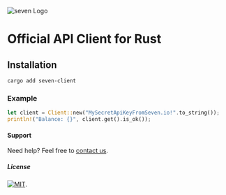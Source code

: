 ![](https://www.seven.io/wp-content/uploads/Logo.svg "seven Logo")

# Official API Client for Rust

## Installation

`cargo add seven-client`

### Example

```rust
let client = Client::new("MySecretApiKeyFromSeven.io!".to_string());
println!("Balance: {}", client.get().is_ok());
```

#### Support

Need help? Feel free to [contact us](https://www.seven.io/en/company/contact).

##### License

[![MIT](https://img.shields.io/badge/License-MIT-teal.svg)](LICENSE).
